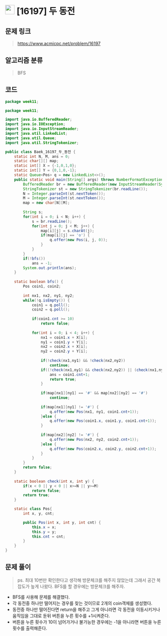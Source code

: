 # <img src="https://d2gd6pc034wcta.cloudfront.net/tier/12.svg" width="30"> [16197] 두 동전
## 문제 링크
> https://www.acmicpc.net/problem/16197
## 알고리즘 분류
> BFS

## 코드
```java
package week11;

package week11;

import java.io.BufferedReader;
import java.io.IOException;
import java.io.InputStreamReader;
import java.util.LinkedList;
import java.util.Queue;
import java.util.StringTokenizer;

public class Baek_16197_두_동전 {
	static int N, M, ans = 0;
	static char[][] map;
	static int[] X = {-1,0,1,0};
	static int[] Y = {0,1,0,-1};
	static Queue<Pos> q = new LinkedList<>();
	public static void main(String[] args) throws NumberFormatException, IOException {
		BufferedReader br = new BufferedReader(new InputStreamReader(System.in));
		StringTokenizer st = new StringTokenizer(br.readLine());
		N = Integer.parseInt(st.nextToken());
		M = Integer.parseInt(st.nextToken());
		map = new char[N][M];
		
		String s;
		for(int i = 0; i < N; i++) {
			s = br.readLine();
			for(int j = 0; j < M; j++) {
				map[i][j] = s.charAt(j);
				if(map[i][j] == 'o') {
					q.offer(new Pos(i, j, 0));
				}
			}
		}
		if(!bfs())
			ans = -1;
		System.out.println(ans);
	}
	
	static boolean bfs() {
		Pos coin1, coin2;
		
		int nx1, nx2, ny1, ny2;
		while(!q.isEmpty()) {
			coin1 = q.poll();
			coin2 = q.poll();
			
			if(coin1.cnt >= 10)
				return false;
			
			for(int i = 0; i < 4; i++) {
				nx1 = coin1.x + X[i];
				ny1 = coin1.y + Y[i];
				nx2 = coin2.x + X[i];
				ny2 = coin2.y + Y[i];
				
				if(!check(nx1,ny1) && !check(nx2,ny2))
					continue;
				if((!check(nx1,ny1) && check(nx2,ny2)) || (check(nx1,ny1) && !check(nx2,ny2))) {
					ans = coin1.cnt+1;
					return true;
				}
				
				if(map[nx1][ny1] == '#' && map[nx2][ny2] == '#')
					continue;
				
				if(map[nx1][ny1] != '#') {
					q.offer(new Pos(nx1, ny1, coin1.cnt+1));
				}else {
					q.offer(new Pos(coin1.x, coin1.y, coin1.cnt+1));
				}
				
				if(map[nx2][ny2] != '#') {
					q.offer(new Pos(nx2, ny2, coin2.cnt+1));
				}else {
					q.offer(new Pos(coin2.x, coin2.y, coin2.cnt+1));
				}
			}
		}
		return false;
	}
	
	static boolean check(int x, int y) {
		if(x < 0 || y < 0 || x>=N || y>=M)
			return false;
		return true;
	}

	static class Pos{
		int x, y, cnt;

		public Pos(int x, int y, int cnt) {
			this.x = x;
			this.y = y;
			this.cnt = cnt;
		}
	}
}
```

## 문제 풀이
> ps. 최대 10번만 확인한다고 생각해 방문체크를 해주지 않았는데 그래서 공간 복잡도가 높게 나왔다. BFS를 할 경우에는 방문체크를 해주자.
* BFS를 사용해 문제를 해결했다.
* 각 동전중 하나만 떨어지는 경우를 찾는 것이므로 2개의 coin객체를 생성했다.
* 동전중 하나만 떨어진다면 return을 해주고 그게 아니라면 각 동전을 이동시키거나 움직임을 그대로 둔뒤 버튼을 누른 횟수를 +1시켜준다.
* 버튼을 누른 횟수가 10이 넘어가거나 불가능한 경우에는 -1을 아니라면 버튼을 누른 횟수를 출력해준다.
